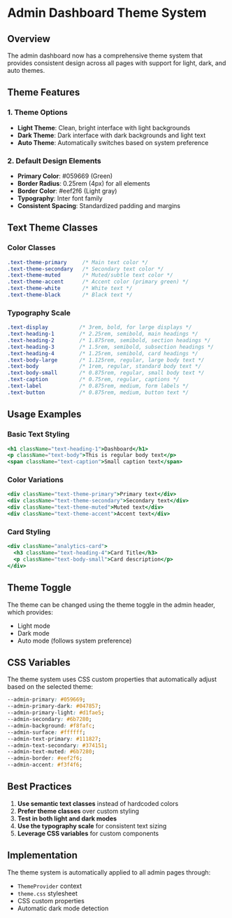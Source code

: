 # Admin Dashboard Theme System

## Overview
The admin dashboard now has a comprehensive theme system that provides consistent design across all pages with support for light, dark, and auto themes.

## Theme Features

### 1. Theme Options
- **Light Theme**: Clean, bright interface with light backgrounds
- **Dark Theme**: Dark interface with dark backgrounds and light text
- **Auto Theme**: Automatically switches based on system preference

### 2. Default Design Elements
- **Primary Color**: #059669 (Green)
- **Border Radius**: 0.25rem (4px) for all elements
- **Border Color**: #eef2f6 (Light gray)
- **Typography**: Inter font family
- **Consistent Spacing**: Standardized padding and margins

## Text Theme Classes

### Color Classes
```css
.text-theme-primary     /* Main text color */
.text-theme-secondary   /* Secondary text color */
.text-theme-muted       /* Muted/subtle text color */
.text-theme-accent      /* Accent color (primary green) */
.text-theme-white       /* White text */
.text-theme-black       /* Black text */
```

### Typography Scale
```css
.text-display          /* 3rem, bold, for large displays */
.text-heading-1        /* 2.25rem, semibold, main headings */
.text-heading-2        /* 1.875rem, semibold, section headings */
.text-heading-3        /* 1.5rem, semibold, subsection headings */
.text-heading-4        /* 1.25rem, semibold, card headings */
.text-body-large       /* 1.125rem, regular, large body text */
.text-body             /* 1rem, regular, standard body text */
.text-body-small       /* 0.875rem, regular, small body text */
.text-caption          /* 0.75rem, regular, captions */
.text-label            /* 0.875rem, medium, form labels */
.text-button           /* 0.875rem, medium, button text */
```

## Usage Examples

### Basic Text Styling
```jsx
<h1 className="text-heading-1">Dashboard</h1>
<p className="text-body">This is regular body text</p>
<span className="text-caption">Small caption text</span>
```

### Color Variations
```jsx
<div className="text-theme-primary">Primary text</div>
<div className="text-theme-secondary">Secondary text</div>
<div className="text-theme-muted">Muted text</div>
<div className="text-theme-accent">Accent text</div>
```

### Card Styling
```jsx
<div className="analytics-card">
  <h3 className="text-heading-4">Card Title</h3>
  <p className="text-body-small">Card description</p>
</div>
```

## Theme Toggle
The theme can be changed using the theme toggle in the admin header, which provides:
- Light mode
- Dark mode  
- Auto mode (follows system preference)

## CSS Variables
The theme system uses CSS custom properties that automatically adjust based on the selected theme:

```css
--admin-primary: #059669;
--admin-primary-dark: #047857;
--admin-primary-light: #d1fae5;
--admin-secondary: #6b7280;
--admin-background: #f8fafc;
--admin-surface: #ffffff;
--admin-text-primary: #111827;
--admin-text-secondary: #374151;
--admin-text-muted: #6b7280;
--admin-border: #eef2f6;
--admin-accent: #f3f4f6;
```

## Best Practices

1. **Use semantic text classes** instead of hardcoded colors
2. **Prefer theme classes** over custom styling
3. **Test in both light and dark modes**
4. **Use the typography scale** for consistent text sizing
5. **Leverage CSS variables** for custom components

## Implementation
The theme system is automatically applied to all admin pages through:
- `ThemeProvider` context
- `theme.css` stylesheet
- CSS custom properties
- Automatic dark mode detection
